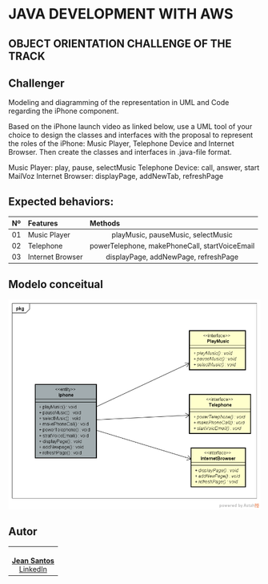 # JAVA DEVELOPMENT WITH AWS


## OBJECT ORIENTATION CHALLENGE OF THE TRACK

## Challenger

Modeling and diagramming of the representation in UML and Code regarding the iPhone component.

Based on the iPhone launch video as linked below, use a UML tool of your choice to design the classes and interfaces with the proposal to represent the roles of the iPhone: Music Player, Telephone Device and Internet Browser. Then create the classes and interfaces in .java-file format.


Music Player: play, pause, selectMusic
Telephone Device: call, answer, start MailVoz
Internet Browser: displayPage, addNewTab, refreshPage

## Expected behaviors:
<table>
  <thead>
    <tr align="left">
      <th>Nº</th>
      <th>Features</th>
      <th>Methods</th>
    </tr>
  </thead>
  <tbody align="left">
    <tr>
      <td>01</td>
      <td>Music Player</td>
      <td align="center">
        playMusic, pauseMusic, selectMusic
      </td>
    </tr>
    <tr>
      <td>02</td>
      <td>Telephone</td>
      <td align="center">
        powerTelephone, makePhoneCall, startVoiceEmail
      </td>
    </tr>
    <tr>
      <td>03</td>
      <td>Internet Browser</td>
      <td align="center">
       displayPage, addNewPage, refreshPage
      </td>    
    </tr>
  </tbody>
  <tfoot></tfoot>
</table>

## Modelo conceitual
![Modelo Conceitual](https://github.com/Dev-JeanSantos/assets/blob/main/dio/desafio_oo/diagrama_poo.png)


## Autor

<table>
  <tr>
    <td align="center"><a href="https://github.com/Dev-JeanSantos"><img src="https://avatars.githubusercontent.com/u/69737234?s=400&u=52b04d21b481ad8fa582410d30084534dde0e483&v=4" width="100px;" alt=""/><br/><strong>Jean Santos</strong></a><br/><a href="https://www.linkedin.com/in/dev-jeansantos/">LinkedIn</a></td>
  </tr>
</table>
